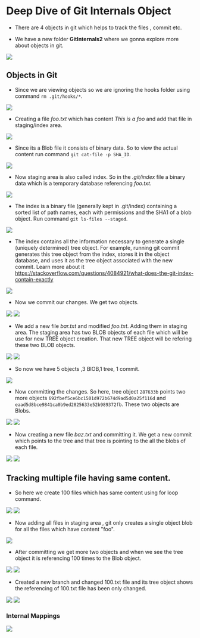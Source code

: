 # Deep Dive of Git Internals Object

- There are 4 objects in git which helps to track the files , commit etc.

- We have a new folder **GitInternals2** where we gonna explore more about objects in git.

![](https://github.com/codophilic/LearnGitInternals/blob/main/Notes2/2.PNG)

## Objects in Git

- Since we are viewing objects so we are ignoring the hooks folder using command `rm .git/hooks/*`.

![](https://github.com/codophilic/LearnGitInternals/blob/main/Notes2/3.PNG)

- Creating a file *foo.txt* which has content *This is a foo* and add that file in staging/index area.

![](https://github.com/codophilic/LearnGitInternals/blob/main/Notes2/4.PNG)

- Since its a Blob file it consists of binary data. So to view the actual content run command `git cat-file -p SHA_ID`.

![](https://github.com/codophilic/LearnGitInternals/blob/main/Notes2/5.PNG)

- Now staging area is also called index. So in the *.git/index* file a binary data which is a temporary database referencing *foo.txt*.

![](https://github.com/codophilic/LearnGitInternals/blob/main/Notes2/6.PNG)

- The index is a binary file (generally kept in .git/index) containing a sorted list of path names, each with permissions and the SHA1 of a blob object. Run command `git ls-files --staged`.

![](https://github.com/codophilic/LearnGitInternals/blob/main/Notes2/7.PNG)

- The index contains all the information necessary to generate a single (uniquely determined) tree object.
For example, running git commit generates this tree object from the index, stores it in the object database, and uses it as the tree object associated with the new commit. Learn more about it
https://stackoverflow.com/questions/4084921/what-does-the-git-index-contain-exactly 

![](https://github.com/codophilic/LearnGitInternals/blob/main/Notes2/8.PNG)

- Now we commit our changes. We get two objects.

![](https://github.com/codophilic/LearnGitInternals/blob/main/Notes2/9.PNG)
![](https://github.com/codophilic/LearnGitInternals/blob/main/Notes2/10.PNG)

- We add a new file *bar.txt* and modified *foo.txt*. Adding them in staging area. The staging area has two BLOB objects of each file which will be use for new TREE object creation. That new TREE object will be refering these two BLOB objects. 

![](https://github.com/codophilic/LearnGitInternals/blob/main/Notes2/11.PNG)
![](https://github.com/codophilic/LearnGitInternals/blob/main/Notes2/12.PNG)

- So now we have 5 objects ,3 BlOB,1 tree, 1 commit.

![](https://github.com/codophilic/LearnGitInternals/blob/main/Notes2/13.PNG)

- Now committing the changes. So here, tree object `287633b` points two more objects `692fbef5ce6bc1501d972b674d9ad5d0a25f116d` and `eaad5d8bce9841ca0b9ed2825633e52b989372fb`. These two objects are Blobs.

![](https://github.com/codophilic/LearnGitInternals/blob/main/Notes2/14.PNG)
![](https://github.com/codophilic/LearnGitInternals/blob/main/Notes2/15.PNG)

- Now creating a new file *baz.txt* and committing it. We get a new commit which points to the tree and that tree is pointing to the all the blobs of each file.

![](https://github.com/codophilic/LearnGitInternals/blob/main/Notes2/16.PNG)
![](https://github.com/codophilic/LearnGitInternals/blob/main/Notes2/17.PNG)

## Tracking multiple file having same content.

- So here we create 100 files which has same content using for loop command.

![](https://github.com/codophilic/LearnGitInternals/blob/main/Notes2/18.PNG)
![](https://github.com/codophilic/LearnGitInternals/blob/main/Notes2/19.PNG)

- Now adding all files in staging area , git only creates a single object blob for all the files which have content "foo". 

![](https://github.com/codophilic/LearnGitInternals/blob/main/Notes2/20.PNG)

- After committing we get more two objects and when we see the tree object it is referencing 100 times to the Blob object.

![](https://github.com/codophilic/LearnGitInternals/blob/main/Notes2/21.PNG)
![](https://github.com/codophilic/LearnGitInternals/blob/main/Notes2/22.PNG)

- Created a new branch and changed 100.txt file and its tree object shows the referencing of 100.txt file has been only changed. 

![](https://github.com/codophilic/LearnGitInternals/blob/main/Notes2/23.PNG)
![](https://github.com/codophilic/LearnGitInternals/blob/main/Notes2/24.PNG)

### Internal Mappings

![](https://github.com/codophilic/LearnGitInternals/blob/main/Notes2/Internals.jpeg)